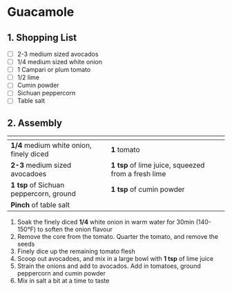 # Guacamole

## 1. Shopping List
- [ ] 2-3 medium sized avocados
- [ ] 1/4 medium sized white onion
- [ ] 1 Campari or plum tomato
- [ ] 1/2 lime
- [ ] Cumin powder
- [ ] Sichuan peppercorn
- [ ] Table salt

## 2. Assembly
|<!-- -->|<!-- -->|
|---|---|
| **1/4** medium white onion, finely diced | **1** tomato |
| **2-3** medium sized avocadoes | **1 tsp** of lime juice, squeezed from a fresh lime |
| **1 tsp** of Sichuan peppercorn, ground | **1 tsp** of cumin powder |
| **Pinch** of table salt | |

1. Soak the finely diced **1/4** white onion in warm water for 30min (140-150°F) to soften the onion flavour
2. Remove the core from the tomato. Quarter the tomato, and remove the seeds
3. Finely dice up the remaining tomato flesh
4. Scoop out avocadoes, and mix in a large bowl with **1 tsp** of lime juice
5. Strain the onions and add to avocados. Add in tomatoes, ground peppercorn and cumin powder
5. Mix in salt a bit at a time to taste
